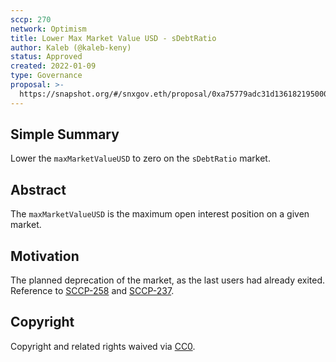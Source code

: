 ```yaml
---
sccp: 270
network: Optimism
title: Lower Max Market Value USD - sDebtRatio
author: Kaleb (@kaleb-keny)
status: Approved
created: 2022-01-09
type: Governance
proposal: >-
  https://snapshot.org/#/snxgov.eth/proposal/0xa75779adc31d136182195000262bebea40e049b5144fe96c7579bd83e624eddc
---
```


<!--You can leave these HTML comments in your merged SCCP and delete the visible duplicate text guides, they will not appear and may be helpful to refer to if you edit it again. This is the suggested template for new SCCPs. Note that an SCCP number will be assigned by an editor. When opening a pull request to submit your SCCP, please use an abbreviated title in the filename, `sccp-draft_title_abbrev.md`. The title should be 44 characters or less.-->

## Simple Summary

<!--"If you can't explain it simply, you don't understand it well enough." Provide a simplified and layman-accessible explanation of the SCCP.-->

Lower the `maxMarketValueUSD` to zero on the `sDebtRatio` market.

## Abstract

<!--A short (~200 word) description of the variable change proposed.-->

The `maxMarketValueUSD` is the maximum open interest position on a given market.
 

## Motivation

<!--The motivation is critical for SCCPs that want to update variables within Synthetix. It should clearly explain why the existing variable is not incentive aligned. SCCP submissions without sufficient motivation may be rejected outright.-->

The planned deprecation of the market, as the last users had already exited. Reference to [SCCP-258](https://sips.synthetix.io/sccp/sccp-258/) and [SCCP-237](https://sips.synthetix.io/sccp/sccp-237/).

## Copyright

Copyright and related rights waived via [CC0](https://creativecommons.org/publicdomain/zero/1.0/).
